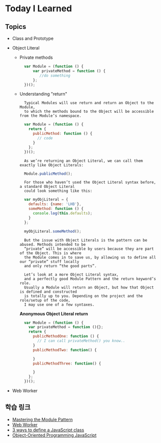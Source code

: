 # Today I Learned  
## Topics  
  - Class and Prototype  
  - Object Literal  
      - Private methods  
        ```js  
          var Module = (function () {
              var privateMethod = function () {
                 //do something
              };
          })();  
        ```  
      - Understanding "return"  
        ```  
          Typical Modules will use return and return an Object to the Module,  
          to which the methods bound to the Object will be accessible from the Module’s namespace.  
        ```  
        ```js  
          var Module = (function () {
            return {
              publicMethod: function () {
                // code
              }
            };
          })();  
        ```
        ```   
          As we’re returning an Object Literal, we can call them exactly like Object Literals:  
        ```  
        ```js  
          Module.publicMethod();  
        ```  
        ```  
          For those who haven’t used the Object Literal syntax before, a standard Object Literal  
          could look something like this:  
        ```  
        ```js  
          var myObjLiteral = {
            defaults: {name: 'LHB'},
            someMethod: function () {
              console.log(this.defaults);
            }
          };

          myObjLiteral.someMethod();
        ```  
        ```  
          But the issue with Object Literals is the pattern can be abused. Methods intended to be  
          “private” will be accessible by users because they are part of the Object. This is where  
          the Module comes in to save us, by allowing us to define all our “private” stuff locally   
          and only return “the good parts”.

          Let’s look at a more Object Literal syntax,  
          and a perfectly good Module Pattern and the return keyword’s role.  
          Usually a Module will return an Object, but how that Object is defined and constructed  
          is totally up to you. Depending on the project and the role/setup of the code,  
          I may use one of a few syntaxes.  
        ```  

        **Anonymous Object Literal return**  
          ```js  
            var Module = (function () {
              var privateMethod = function (){};
              return {
                publicMethodOne: function () {
                  // I can call privateMethod() you know..
                }
                publicMethodTwo: function() {

                }
                publicMethodThree: function() {

                }
              };
            })();
          ```    

  - Web Worker  

## 학습 링크  
  - [Mastering the Module Pattern](https://toddmotto.com/mastering-the-module-pattern/)  
  - [Web Worker](http://blog.302chanwoo.com/2016/08/webworker/)  
  - [3 ways to define a JavaScript class](http://steadypost.net/post/lecture/id/13/)  
  - [Object-Oriented Programming JavaScript](https://developer.mozilla.org/ko/docs/Web/JavaScript/Introduction_to_Object-Oriented_JavaScript)  
